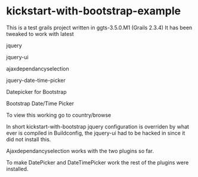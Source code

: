 kickstart-with-bootstrap-example
================================

This is a test grails project written in ggts-3.5.0.M1 (Grails 2.3.4) It has been tweaked to work with latest

jquery  

jquery-ui   

ajaxdependancyselection   

jquery-date-time-picker  

Datepicker for Bootstrap   

Bootstrap Date/Time Picker 

To view this working go to country/browse 


In short kickstart-with-bootstrap jquery configuration is overriden by what ever is compiled in Buildconfig, the jquery-ui had to be hacked in since it did not install this.

Ajaxdependancyselection works with the two plugins so far.


To make DatePicker and DateTimePicker work the rest of the plugins were installed. 
